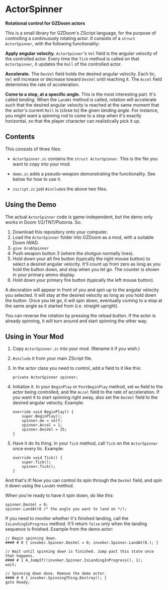 # ActorSpinner
**Rotational control for GZDoom actors**

This is a small library for GZDoom's ZScript language, for the purpose of controlling a continuously rotating actor. It consists of a `struct ActorSpinner`, with the following functionality:

**Apply angular velocity.** `ActorSpinner`'s `Vel` field is the angular velocity of the controlled actor. Every time the `Tick` method is called on that `ActorSpinner`, it updates the `Roll` of the controlled actor.

**Accelerate.** The `DesVel` field holds the desired angular velocity. Each tic, `Vel` will increase or decrease toward `DesVel` until reaching it. The `Accel` field determines the rate of acceleration.

**Come to a stop, at a specific angle.** This is the most interesting part. It's called *landing*. When the `LandAt` method is called, rotation will accelerate such that the desired angular velocity is reached at the same moment that the actor's current `Roll` is (close to) the given *landing angle*. For instance, you might want a spinning rod to come to a stop when it's exactly horizontal, so that the player character can realistically pick it up.

## Contents

This consists of three files:

* `ActorSpinner.zc` contains the `struct ActorSpinner`. This is the file you want to copy into your mod.

* `demo.zc` adds a pseudo-weapon demonstrating the functionality. See below for how to use it.

* `zscript.zc` just `#include`s the above two files.

## Using the Demo

The actual `ActorSpinner` code is game-independent, but the demo only works in Doom 1/2/TNT/Plutonia. So:

1. Download this repository onto your computer.
2. Load the `ActorSpinner` folder into GZDoom as a mod, with a suitable Doom IWAD.
3. `give GrabSpinner`
4. Push weapon button 3 (where the shotgun normally lives).
5. Hold down your alt fire button (typically the right mouse button) to select a desired angular velocity. It'll count up from zero as long as you hold the button down, and stop when you let go. The counter is shown in your primary ammo display.
6. Hold down your primary fire button (typically the left mouse button).

A decoration will appear in front of you and spin up to the angular velocity you selected. It will stay at the desired velocity as long as you hold down the button. Once you let go, it will spin down, eventually coming to a stop at the same angle as it started from (i.e. straight upright).

You can reverse the rotation by pressing the reload button. If the actor is already spinning, it will turn around and start spinning the other way.

## Using in Your Mod

1. Copy `ActorSpinner.zc` into your mod. (Rename it if you wish.)
2. `#include` it from your main ZScript file.
3. In the actor class you need to control, add a field to it like this:

	```
	private ActorSpinner spinner;
	```

4. Initialize it. In your `BeginPlay` or `PostBeginPlay` method, set `mo` field to the actor being controlled, and the `Accel` field to the rate of acceleration. If you want it to start spinning right away, also set the `DesVel` field to the desired angular velocity. Example:

	```
	override void BeginPlay() {
		super.BeginPlay();
		spinner.mo = self;
		spinner.Accel = 1;
		spinner.DesVel = 25;
	}
	```

5. Have it do its thing. In your `Tick` method, call `Tick` on the `ActorSpinner` once every tic. Example:

	```
	override void Tick() {
		super.Tick();
		spinner.Tick();
	}
	```

And that's it! Now you can control its spin through the `DesVel` field, and spin it down using the `LandAt` method.

When you're ready to have it spin down, do like this:

	spinner.DesVel = 0;
	spinner.LandAt(0 /* the angle you want to land on */);

If you need to monitor whether it's finished landing, call the `IsLandingInProgress` method. It'll return `false` only when the landing sequence is finished. Example from the demo actor:

	// Begin spinning down.
	#### # 0 { invoker.Spinner.DesVel = 0; invoker.Spinner.LandAt(0.); }
	
	// Wait until spinning down is finished. Jump past this state once that happens.
	#### # 1 A_JumpIf(!invoker.Spinner.IsLandingInProgress(), 1);
	wait;

	// Spinning down done. Remove the demo actor.
	#### # 0 { invoker.SpinningThing.Destroy(); }
	goto Ready;
